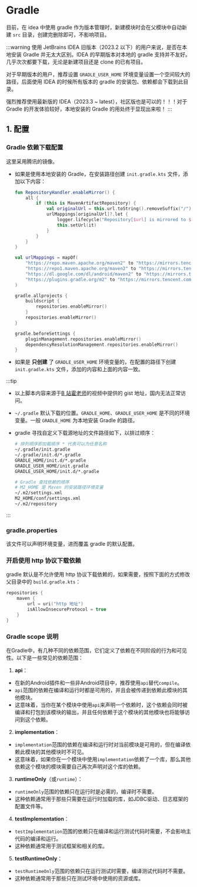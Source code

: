 # Gradle

目前，在 idea 中使用 gradle 作为版本管理时，新建模块时会在父模块中自动新建 `src` 目录，创建完删除即可，不影响项目。

:::warning
使用 JetBrains IDEA 旧版本（2023.2 以下）的用户来说，是否在本地安装 Gradle 并无太大区别。IDEA 的早期版本对本地的 gradle
支持并不友好。几乎次次都要下载，无论是新建项目还是 clone 的已有项目。

对于早期版本的用户，推荐设置 `GRADLE_USER_HOME` 环境变量设置一个空间较大的路径，后面使用 IDEA 的时候所有版本的 gradle
的安装包、依赖都会下载到此目录。

强烈推荐使用最新版的 IDEA（2023.3 ~ latest），社区版也是可以的！！！对于 Gradle 的开发体验较好，本地安装的 Gradle
的用处终于显现出来啦！
:::

## 1. 配置

### Gradle 依赖下载配置

这里采用腾讯的镜像。

- 如果是使用本地安装的 Gradle，在安装路径创建 `init.gradle.kts` 文件，添加以下内容：

    ```kotlin init.gradle.kts
    fun RepositoryHandler.enableMirror() {
        all {
            if (this is MavenArtifactRepository) {
                val originalUrl = this.url.toString().removeSuffix("/")
                urlMappings[originalUrl]?.let {
                    logger.lifecycle("Repository[$url] is mirrored to $it")
                    this.setUrl(it)
                }
            }
        }
    }
    
    val urlMappings = mapOf(
        "https://repo.maven.apache.org/maven2" to "https://mirrors.tencent.com/nexus/repository/maven-public/",
        "https://repo1.maven.apache.org/maven2" to "https://mirrors.tencent.com/nexus/repository/maven-public/",
        "https://dl.google.com/dl/android/maven2" to "https://mirrors.tencent.com/nexus/repository/maven-public/",
        "https://plugins.gradle.org/m2" to "https://mirrors.tencent.com/nexus/repository/gradle-plugins/"
    )
    
    gradle.allprojects {
        buildscript {
            repositories.enableMirror()
        }
        repositories.enableMirror()
    }
    
    gradle.beforeSettings {
        pluginManagement.repositories.enableMirror()
        dependencyResolutionManagement.repositories.enableMirror()
    }
    ```

- 如果是 **只创建** 了 `GRADLE_USER_HOME` 环境变量的，在配置的路径下创建 `init.gradle.kts` 文件，添加的内容和上面的内容一致。

:::tip

- 以上脚本内容来源于[B 站霍老师](https://www.bilibili.com/video/BV12k4y1T73E/?spm_id_from=333.999.0.0)的视频中提供的
  gist 地址，国内无法正常访问。

- `~/.gradle` 默认下载的位置。`GRADLE_HOME`、`GRADLE_USER_HOME` 是不同的环境变量。一般 `GRADLE_HOME` 为本地安装
  Gradle 的路径。

- gradle 寻找自定义下载源地址的文件路径如下，以排过顺序：

  ```bash
  # 排列顺序即加载顺序 * 代表可以为任意名称
  ~/.gradle/init.gradle
  ~/.gradle/init.d/*.gradle
  GRADLE_HOME/init.d/*.gradle
  GRADLE_USER_HOME/init.gradle
  GRADLE_USER_HOME/init.d/*.gradle
  
  # Gradle 查找依赖的顺序
  # M2_HOME 是 Maven 的安装路径环境变量
  ~/.m2/settings.xml
  M2_HOME/conf/settings.xml
  ~/.m2/repository
  ```

:::

### gradle.properties

该文件可以声明环境变量，进而覆盖 gradle 的默认配置。

### 开启使用 http 协议下载依赖

gradle 默认是不允许使用 http 协议下载依赖的，如果需要，按照下面的方式修改父目录中的 `build.gradle.kts`：

```kotlin build.gradle.kts
repositories {
    maven {
        url = uri("http 地址")
        isAllowInsecureProtocol = true
    }
}
```

### Gradle scope 说明

在Gradle中，有几种不同的依赖范围，它们定义了依赖在不同阶段的行为和可见性。以下是一些常见的依赖范围：

1. **api**：

- 在新的Android插件和一些非Android项目中，推荐使用`api`替代`compile`。
- `api`范围的依赖在编译和运行时都是可用的，并且会被传递到依赖此模块的其他模块。
- 这意味着，当你在某个模块中使用`api`来声明一个依赖时，这个依赖会同时被编译和打包到该模块的输出，并且任何依赖于这个模块的其他模块也将能够访问到这个依赖。

2. **implementation**：

- `implementation`范围的依赖在编译和运行时对当前模块是可用的，但在编译依赖此模块的其他模块时不可见。
- 这意味着，如果你在一个模块中使用`implementation`依赖了一个库，那么其他依赖这个模块的模块需要自己再次声明对这个库的依赖。

3. **runtimeOnly**（或`runtime`）：

- `runtimeOnly`范围的依赖只在运行时是必需的，编译时不需要。
- 这种依赖通常用于那些只需要在运行时加载的库，如JDBC驱动、日志框架的配置文件等。

4. **testImplementation**：

- `testImplementation`范围的依赖只在编译和运行测试代码时需要，不会影响主代码的编译和运行。
- 这种依赖通常用于测试框架和相关的库。

5. **testRuntimeOnly**：

- `testRuntimeOnly`范围的依赖只在运行测试时需要，编译测试代码时不需要。
- 这种依赖通常用于那些只在测试环境中使用的资源或库。
